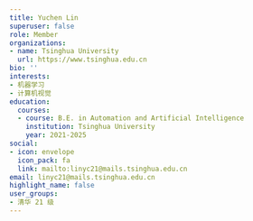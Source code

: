 ```yaml
---
title: Yuchen Lin
superuser: false
role: Member
organizations:
- name: Tsinghua University
  url: https://www.tsinghua.edu.cn
bio: ''
interests:
- 机器学习
- 计算机视觉
education:
  courses:
  - course: B.E. in Automation and Artificial Intelligence
    institution: Tsinghua University
    year: 2021-2025
social:
- icon: envelope
  icon_pack: fa
  link: mailto:linyc21@mails.tsinghua.edu.cn
email: linyc21@mails.tsinghua.edu.cn
highlight_name: false
user_groups:
- 清华 21 级
---
```

